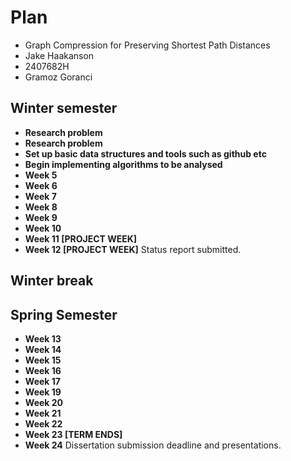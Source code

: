 # Plan

* Graph Compression for Preserving Shortest Path Distances
* Jake Haakanson
* 2407682H
* Gramoz Goranci

## Winter semester

* **Research problem**
* **Research problem**
* **Set up basic data structures and tools such as github etc**
* **Begin implementing algorithms to be analysed**
* **Week 5**
* **Week 6**
* **Week 7**
* **Week 8**
* **Week 9**
* **Week 10**
* **Week 11 [PROJECT WEEK]**
* **Week 12 [PROJECT WEEK]** Status report submitted.

## Winter break

## Spring Semester

* **Week 13**
* **Week 14**
* **Week 15**
* **Week 16**
* **Week 17**
* **Week 19**
* **Week 20**
* **Week 21**
* **Week 22**
* **Week 23 [TERM ENDS]**
* **Week 24** Dissertation submission deadline and presentations.